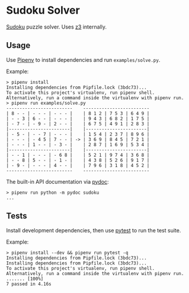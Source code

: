 # Sudoku Solver

[Sudoku][] puzzle solver.  Uses [z3][] internally.

## Usage

Use [Pipenv][] to install dependencies and run `examples/solve.py`.

Example:

    > pipenv install
    Installing dependencies from Pipfile.lock (3bdc73)...
    To activate this project's virtualenv, run pipenv shell.
    Alternatively, run a command inside the virtualenv with pipenv run.
    > pipenv run examples/solve.py
    -------------------------    -------------------------
    | 8 - - | - - - | - - - |    | 8 1 2 | 7 5 3 | 6 4 9 |
    | - - 3 | 6 - - | - - - |    | 9 4 3 | 6 8 2 | 1 7 5 |
    | - 7 - | - 9 - | 2 - - |    | 6 7 5 | 4 9 1 | 2 8 3 |
    |-----------------------|    |-----------------------|
    | - 5 - | - - 7 | - - - |    | 1 5 4 | 2 3 7 | 8 9 6 |
    | - - - | - 4 5 | 7 - - | -> | 3 6 9 | 8 4 5 | 7 2 1 |
    | - - - | 1 - - | - 3 - |    | 2 8 7 | 1 6 9 | 5 3 4 |
    |-----------------------|    |-----------------------|
    | - - 1 | - - - | - 6 8 |    | 5 2 1 | 9 7 4 | 3 6 8 |
    | - - 8 | 5 - - | - 1 - |    | 4 3 8 | 5 2 6 | 9 1 7 |
    | - 9 - | - - - | 4 - - |    | 7 9 6 | 3 1 8 | 4 5 2 |
    -------------------------    -------------------------

The built-in API documentation via [pydoc][]:

    > pipenv run python -m pydoc sudoku
    ...

## Tests

Install development dependencies, then use [pytest][] to run the test
suite.

Example:

    > pipenv install --dev && pipenv run pytest -q
    Installing dependencies from Pipfile.lock (3bdc73)...
    Installing dependencies from Pipfile.lock (3bdc73)...
    To activate this project's virtualenv, run pipenv shell.
    Alternatively, run a command inside the virtualenv with pipenv run.
    ....... [100%]
    7 passed in 4.16s

[sudoku]: https://en.wikipedia.org/wiki/Sudoku
  "Number placement puzzle."
[z3]: https://github.com/Z3Prover/z3
  "Z3 constraint solver."
[pytest]: https://pytest.org/
  "Python test framework."
[pipenv]: https://pipenv.pypa.io/en/latest/
  "Python development workflow management tool."
[pydoc]: https://docs.python.org/3/library/pydoc.html
  "Python documentation generator."
